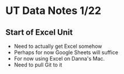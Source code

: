 # UT Data Notes 1/22

## Start of Excel Unit

- Need to actually get Excel somehow
- Perhaps for now Google Sheets will suffice
- For now using Excel on Danna's Mac.
- Need to pull Git to it

